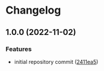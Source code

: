 # Changelog

## 1.0.0 (2022-11-02)


### Features

* initial repository commit ([2411ea5](https://github.com/wayofdev/docker-postgres/commit/2411ea5a472ced50cd4fd2d3daf823d75570ca99))
